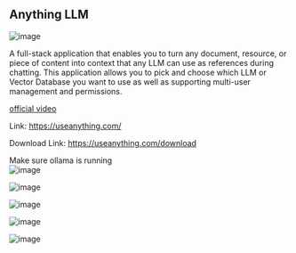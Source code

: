 Anything LLM
-----------
![image](https://github.com/al-amin/ai-Artificial-Intelligence/assets/2225839/2f71b6cc-d959-4db3-9b33-3635b6978281)

A full-stack application that enables you to turn any document, resource, or piece of content into context that any LLM can use as references during chatting. This application allows you to pick and choose which LLM or Vector Database you want to use as well as supporting multi-user management and permissions.

[official video](https://youtu.be/gd4xkmzLWSQ?list=TLGGWmrBCWXqXtEwNDAzMjAyNA)

Link: <https://useanything.com/>

Download Link: <https://useanything.com/download>

Make sure ollama is running <br>
![image](https://github.com/al-amin/ai-Artificial-Intelligence/assets/2225839/17766190-f8be-494d-bd13-53ded4dbdf87)


![image](https://github.com/al-amin/ai-Artificial-Intelligence/assets/2225839/e89b9b7c-c0a3-4b2c-9bef-e98a9fec6d80)


![image](https://github.com/al-amin/ai-Artificial-Intelligence/assets/2225839/642d922a-8255-4896-8b55-4e6d8e398492)

![image](https://github.com/al-amin/ai-Artificial-Intelligence/assets/2225839/040fdc65-dd32-4dbb-8593-87ef0427e829)


![image](https://github.com/al-amin/ai-Artificial-Intelligence/assets/2225839/e8933d0b-220c-4d31-9b9c-634bef3c6f8b)
